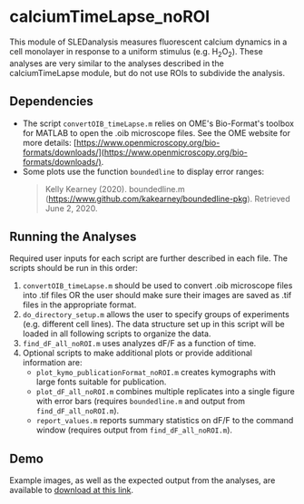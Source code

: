 # calciumTimeLapse_noROI
This module of SLEDanalysis measures fluorescent calcium dynamics in a cell monolayer in response to a uniform stimulus (e.g. H<sub>2</sub>O<sub>2</sub>).  These analyses are very similar to the analyses described in the calciumTimeLapse module, but do not use ROIs to subdivide the analysis.

## Dependencies
- The script `convertOIB_timeLapse.m` relies on OME's Bio-Format's toolbox for MATLAB to open the .oib microscope files.  See the OME website for more details: [https://www.openmicroscopy.org/bio-formats/downloads/](https://www.openmicroscopy.org/bio-formats/downloads/).
- Some plots use the function `boundedline` to display error ranges: 
    > Kelly Kearney (2020). boundedline.m (https://www.github.com/kakearney/boundedline-pkg). Retrieved June 2, 2020.

## Running the Analyses
Required user inputs for each script are further described in each file.  The scripts should be run in this order:
1. `convertOIB_timeLapse.m` should be used to convert .oib microscope files into .tif files OR the user should make sure their images are saved as .tif files in the appropriate format.
2. `do_directory_setup.m` allows the user to specify groups of experiments (e.g. different cell lines).  The data structure set up in this script will be loaded in all following scripts to organize the data.
4. `find_dF_all_noROI.m` uses analyzes dF/F as a function of time.
5. Optional scripts to make additional plots or provide additional information are:
    * `plot_kymo_publicationFormat_noROI.m` creates kymographs with large fonts suitable for publication.
    * `plot_dF_all_noROI.m` combines multiple replicates into a single figure with error bars (requires `boundedline.m` and output from `find_dF_all_noROI.m`).
    * `report_values.m` reports summary statistics on dF/F to the command window (requires output from `find_dF_all_noROI.m`).

## Demo
Example images, as well as the expected output from the analyses, are available to [download at this link](https://drive.google.com/open?id=1HUxQJJmeYxVVFbY6DXMcV_50totPdLKF).

